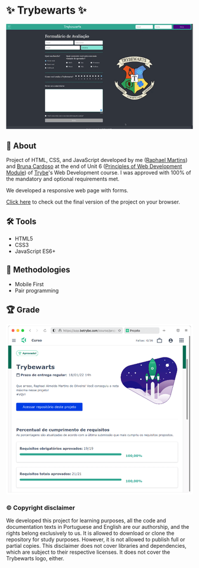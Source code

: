 # :sparkles: Trybewarts :sparkles:

![Prévia da página - Preview of the page](./preview.gif)

## :page_with_curl: About

Project of HTML, CSS, and JavaScript developed by me ([Raphael Martins](https://www.linkedin.com/in/raphaelameidamartins/)) and [Bruna Cardoso](https://www.linkedin.com/in/bruna-cardoso-38536916b/) at the end of Unit 6 ([Principles of Web Development Module](https://github.com/raphaelalmeidamartins/trybe_exercicios/tree/main/1_fundamentos-do-desv-web)) of [Trybe](https://www.betrybe.com)'s Web Development course. I was approved with 100% of the mandatory and optional requirements met.

We developed a responsive web page with forms.

[Click here](https://raphaelalmeidamartins.github.io/trybewarts/) to check out the final version of the project on your browser.

## :hammer_and_wrench: Tools

* HTML5
* CSS3
* JavaScript ES6+

## :memo: Methodologies

* Mobile First
* Pair programming

## :trophy: Grade

![My grade of the project - Minha nota no projeto](./nota.png)

### :copyright: Copyright disclaimer

We developed this project for learning purposes, all the code and documentation texts in Portuguese and English are our authorship, and the rights belong exclusively to us. It is allowed to download or clone the repository for study purposes. However, it is not allowed to publish full or partial copies. This disclaimer does not cover libraries and dependencies, which are subject to their respective licenses. It does not cover the Trybewarts logo, either.
